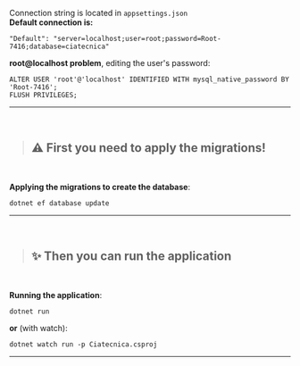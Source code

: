 Connection string is located in `appsettings.json`
<br>
**Default connection is:**

```
"Default": "server=localhost;user=root;password=Root-7416;database=ciatecnica"
```
**root@localhost problem**, editing the user's password:
```
ALTER USER 'root'@'localhost' IDENTIFIED WITH mysql_native_password BY 'Root-7416';
FLUSH PRIVILEGES;
```
<hr>
<br>


> ⚠️ First you need to apply the migrations!
> --

<br>

**Applying the migrations to create the database**:
```
dotnet ef database update
```
<hr>
<br>


> ✨ Then you can run the application
> --

<br>

**Running the application**:
```
dotnet run
```
**or** (with watch):
```
dotnet watch run -p Ciatecnica.csproj
```
<hr>
